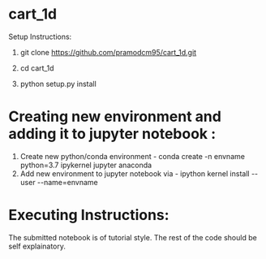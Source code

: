 # cart_1d
Setup Instructions:

1) git clone https://github.com/pramodcm95/cart_1d.git

2) cd cart_1d

3) python setup.py install


# Creating new environment and adding it to jupyter notebook :
1) Create new python/conda environment - conda create -n envname python=3.7 ipykernel jupyter anaconda
2) Add new environment to jupyter notebook via - ipython kernel install --user --name=envname

# Executing Instructions:

The submitted notebook is of tutorial  style. The rest of the code should be self explainatory.